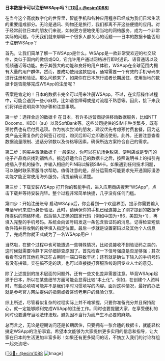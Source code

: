 **日本数据卡可以注册WSApp吗？[[TG💪+ @esim1088](https://t.me/s/esim1088)]**

在当今这个高度数字化的世界里，智能手机和各种应用程序已经成为我们日常生活的重要组成部分。无论是通讯、购物还是旅行，我们都离不开这些便捷的应用。对于经常前往日本的朋友们来说，如何更方便地使用当地的网络服务，成为一个非常实际的问题。今天我们就来聊聊一个很多人都关心的话题——日本的数据卡能否用于注册WSApp？

首先，让我们简单了解一下WSApp是什么。WSApp是一款非常受欢迎的社交软件，类似于国内的微信或QQ，它允许用户通过网络进行即时通讯、语音通话以及视频通话等功能。由于其强大的功能和良好的用户体验，WSApp在全球范围内拥有大量的用户群体。然而，要成功使用这款应用，通常需要一个有效的手机号码来进行注册和验证。那么问题来了，如果你在日本旅行或者长期居住，使用当地的数据卡是否能够完成WSApp的注册呢？

答案是肯定的！日本的数据卡完全可以用来注册WSApp。不过，在实际操作过程中，可能会遇到一些小麻烦，比如语言障碍或是对流程不熟悉等。因此，接下来我们将详细说明具体的步骤和注意事项。

第一步：选择合适的数据卡
在日本，有许多运营商提供移动数据服务，比如NTT Docomo、KDDI（au）以及SoftBank等。这些公司提供的SIM卡种类繁多，既有预付费也有后付费选项。作为初次尝试的朋友，建议优先考虑预付费套餐，因为这类产品无需复杂的合同签订过程，购买后即可立即激活使用。此外，还要注意查看数据流量限制、通话分钟数以及价格等因素，确保所选方案符合自己的需求。

第二步：购买并激活数据卡
一般来说，你可以在机场免税店、便利店或是专门的电子产品商店找到销售点。挑选好适合自己的数据卡之后，按照说明书上的指引完成插入手机的操作，并输入相应的PIN码以解锁SIM卡。如果遇到任何技术问题，可以随时联系客服寻求帮助。值得注意的是，部分运营商可能要求先开通国际漫游功能才能正常使用海外服务，请提前确认清楚。

第三步：下载安装WSApp
打开你的智能手机，进入应用商店搜索“WSApp”，点击下载并等待安装完毕。整个过程非常简单快捷，几乎没有任何门槛。

第四步：开始注册账号
启动WSApp后，你会看到一个欢迎界面，提示你需要输入电话号码来进行身份验证。此时，请确保你的手机已经连接上了刚才提到的数据卡所提供的网络环境。然后输入正确的国家代码（例如中国为+86，美国为+1），再填入完整的手机号码。系统会向该号码发送一条包含验证码的消息，记得检查短信收件箱并将收到的数字填入指定位置。最后一步就是设置密码以及其他个人信息了，完成后你就正式成为了一名WSApp用户！

当然啦，在整个过程中也可能遭遇一些特殊情况，比如说接收不到验证码之类的。这时候就需要冷静下来仔细排查原因了。首先检查一下信号强度是否足够强；其次看看有没有其他程序正在占用同一端口导致干扰；还有就是确认下输入的手机号码有没有拼错。实在搞不定的话，也可以直接拨打客服热线询问专业人士的意见。

除了上述提到的技术层面的问题外，还有一些文化差异需要注意。毕竟WSApp起源于日本，所以在某些细节方面可能会显得比较“本土化”。例如，在创建个人资料时，有些必填项可能并不是我们平时习惯填写的内容。面对这种情况，最好的办法就是参考官方网站提供的指南或者咨询老用户的经验分享。

综上所述，尽管看似复杂的过程实际上并不难掌握，只要你准备充分并且保持耐心，就一定能够顺利完成WSApp的注册工作。同时也要提醒大家，在享受便利的同时也要遵守当地法律法规，避免因不当行为而产生不必要的麻烦。

总而言之，无论是短期访问还是长期居住，只要拥有一张合适的数据卡，就能轻松搞定WSApp的注册事宜。希望本文能够为大家提供更多实用的信息和指导，让大家在日本的生活更加丰富多彩！如果还有更多疑问的话，不妨加入我们的讨论群组一起交流吧~

[[TG💪+ @esim1088](https://t.me/s/esim1088) ![Image](https://i.postimg.cc/4NQfJmqS/Snipaste-2025-05-13-00-14-12.png)]